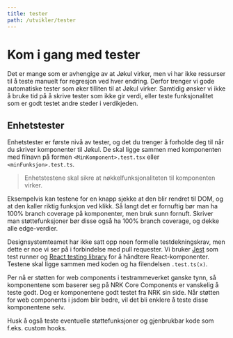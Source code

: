 ```yaml
---
title: tester
path: /utvikler/tester
---
```


# Kom i gang med tester

Det er mange som er avhengige av at Jøkul virker, men vi har ikke ressurser til å teste manuelt for regresjon ved hver endring. Derfor trenger vi gode automatiske tester som øker tilliten til at Jøkul virker. Samtidig ønsker vi ikke å bruke tid på å skrive tester som ikke gir verdi, eller teste funksjonalitet som er godt testet andre steder i verdikjeden.

## Enhetstester

Enhetstester er første nivå av tester, og det du trenger å forholde deg til når du skriver komponenter til Jøkul. De skal ligge sammen med komponenten med filnavn på formen `<MinKomponent>.test.tsx` eller `<minFunksjon>.test.ts`.

> Enhetstestene skal sikre at nøkkelfunksjonaliteten til komponenten virker.

Eksempelvis kan testene for en knapp sjekke at den blir rendret til DOM, og at den kaller riktig funksjon ved klikk. Så langt det er fornuftig bør man ha 100% branch coverage på komponenter, men bruk sunn fornuft. Skriver man støttefunksjoner bør disse også ha 100% branch coverage, og dekke alle edge-verdier.

Designsystemteamet har ikke satt opp noen formelle testdekningskrav, men dette er noe vi ser på i forbindelse med pull requester. Vi bruker [Jest](https://jestjs.io/) som test runner og [React testing library](https://testing-library.com/docs/react-testing-library/intro) for å håndtere React-komponenter. Testene skal ligge sammen med koden og ha filendelsen `.test.ts(x)`.

Per nå er støtten for web components i testrammeverket ganske tynn, så komponentene som baserer seg på NRK Core Components er vanskelig å teste godt. Dog er komponentene godt testet fra NRK sin side. Når støtten for web components i jsdom blir bedre, vil det bli enklere å teste disse komponentene selv.

Husk å også teste eventuelle støttefunksjoner og gjenbrukbar kode som f.eks. custom hooks.
